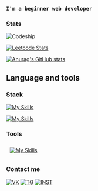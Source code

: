 ### `I'm a beginner web developer`

### Stats

![Codeship](https://www.codewars.com/users/RGon-c/badges/large)

[![Leetcode Stats](https://leetcard.jacoblin.cool/RGon-c?font=dancing_script?border=0&radius=20)](https://leetcode.com/RGon-c)

[![Anurag's GitHub stats](https://github-readme-stats.vercel.app/api?username=RGon-c&theme=tokyonight&hide_title=true)](https://github.com/anuraghazra/github-readme-stats)

## Language and tools

### Stack


<p align="left">
     <a href="https://skillicons.dev" >
        <img  src="https://skillicons.dev/icons?i=css,html,vue,vite,vuetify,js,jquery,bootstrap,tailwind"alt="My Skills"/> 
    </a>
</p>

<p align="left">
     <a href="https://skillicons.dev" >
        <img src="https://skillicons.dev/icons?i=laravel,php,mysql"alt="My Skills"/> 
    </a>
</p>

### Tools

<p align="left">
     <a href="https://skillicons.dev" width="45%" >
        <img style="margin: 10px" src="https://skillicons.dev/icons?i=vscode,figma,git,github,blender,photoshop,&perline=7"alt="My Skills"/> 
    </a>
</p>

### Contact me
[![VK](https://img.shields.io/badge/-VK-090909?style=for-the-badge&logo=VK&logoColor=0037ff)](https://vk.com/heaventold)
[![TG](https://img.shields.io/badge/-TG-090909?style=for-the-badge&logo=Telegram)](https://t.me/HeavenTold)
[![INST](https://img.shields.io/badge/-INST-090909?style=for-the-badge&logo=instagram)](https://www.instagram.com/heaven_told)

